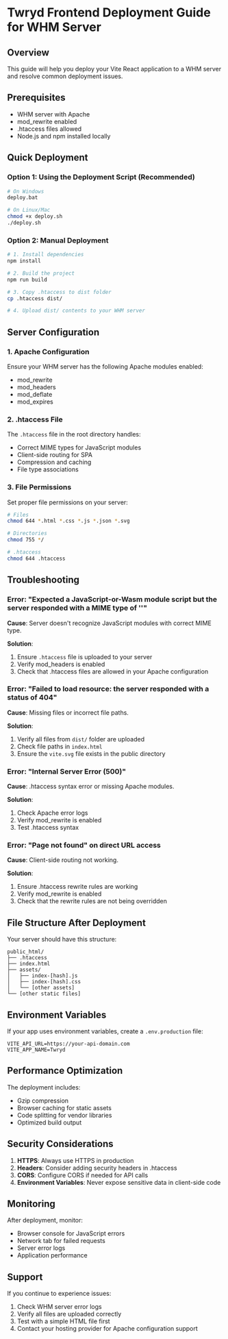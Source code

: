 # Twryd Frontend Deployment Guide for WHM Server

## Overview
This guide will help you deploy your Vite React application to a WHM server and resolve common deployment issues.

## Prerequisites
- WHM server with Apache
- mod_rewrite enabled
- .htaccess files allowed
- Node.js and npm installed locally

## Quick Deployment

### Option 1: Using the Deployment Script (Recommended)
```bash
# On Windows
deploy.bat

# On Linux/Mac
chmod +x deploy.sh
./deploy.sh
```

### Option 2: Manual Deployment
```bash
# 1. Install dependencies
npm install

# 2. Build the project
npm run build

# 3. Copy .htaccess to dist folder
cp .htaccess dist/

# 4. Upload dist/ contents to your WHM server
```

## Server Configuration

### 1. Apache Configuration
Ensure your WHM server has the following Apache modules enabled:
- mod_rewrite
- mod_headers
- mod_deflate
- mod_expires

### 2. .htaccess File
The `.htaccess` file in the root directory handles:
- Correct MIME types for JavaScript modules
- Client-side routing for SPA
- Compression and caching
- File type associations

### 3. File Permissions
Set proper file permissions on your server:
```bash
# Files
chmod 644 *.html *.css *.js *.json *.svg

# Directories
chmod 755 */

# .htaccess
chmod 644 .htaccess
```

## Troubleshooting

### Error: "Expected a JavaScript-or-Wasm module script but the server responded with a MIME type of ''"

**Cause**: Server doesn't recognize JavaScript modules with correct MIME type.

**Solution**:
1. Ensure `.htaccess` file is uploaded to your server
2. Verify mod_headers is enabled
3. Check that .htaccess files are allowed in your Apache configuration

### Error: "Failed to load resource: the server responded with a status of 404"

**Cause**: Missing files or incorrect file paths.

**Solution**:
1. Verify all files from `dist/` folder are uploaded
2. Check file paths in `index.html`
3. Ensure the `vite.svg` file exists in the public directory

### Error: "Internal Server Error (500)"

**Cause**: .htaccess syntax error or missing Apache modules.

**Solution**:
1. Check Apache error logs
2. Verify mod_rewrite is enabled
3. Test .htaccess syntax

### Error: "Page not found" on direct URL access

**Cause**: Client-side routing not working.

**Solution**:
1. Ensure .htaccess rewrite rules are working
2. Verify mod_rewrite is enabled
3. Check that the rewrite rules are not being overridden

## File Structure After Deployment

Your server should have this structure:
```
public_html/
├── .htaccess
├── index.html
├── assets/
│   ├── index-[hash].js
│   ├── index-[hash].css
│   └── [other assets]
└── [other static files]
```

## Environment Variables

If your app uses environment variables, create a `.env.production` file:
```env
VITE_API_URL=https://your-api-domain.com
VITE_APP_NAME=Twryd
```

## Performance Optimization

The deployment includes:
- Gzip compression
- Browser caching for static assets
- Code splitting for vendor libraries
- Optimized build output

## Security Considerations

1. **HTTPS**: Always use HTTPS in production
2. **Headers**: Consider adding security headers in .htaccess
3. **CORS**: Configure CORS if needed for API calls
4. **Environment Variables**: Never expose sensitive data in client-side code

## Monitoring

After deployment, monitor:
- Browser console for JavaScript errors
- Network tab for failed requests
- Server error logs
- Application performance

## Support

If you continue to experience issues:
1. Check WHM server error logs
2. Verify all files are uploaded correctly
3. Test with a simple HTML file first
4. Contact your hosting provider for Apache configuration support 